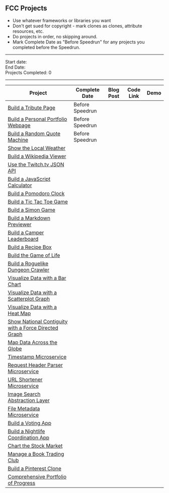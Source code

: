 ## FCC Projects

* Use whatever frameworks or libraries you want
* Don't get sued for copyright - mark clones as clones, attribute resources, etc.
* Do projects in order, no skipping around. 
* Mark Complete Date as "Before Speedrun" for any projects you completed before the Speedrun.


-----

Start date:    
End Date:     
Projects Completed: 0

-----

| Project                                                                                     | Complete Date | Blog Post | Code Link | Demo |
| ------------------------------------------------------------------------------------------- | ------------- | --------- | --------- | ---- |
| [Build a Tribute Page](./fcc/frontend/tribute-page)                                         | Before Speedrun |           |           |      |
| [Build a Personal Portfolio Webpage](./fcc/frontend/portfolio)                              | Before Speedrun |           |           |      |
| [Build a Random Quote Machine](./fcc/frontend/random-quote-machine)                         | Before Speedrun |           |           |      |
| [Show the Local Weather](./fcc/frontend/local-weather)                                      |               |           |           |      |
| [Build a Wikipedia Viewer](./fcc/frontend/wikipedia-viewer)                                 |               |           |           |      |
| [Use the Twitch.tv JSON API](./fcc/frontend/twitch-client)                                  |               |           |           |      |
| [Build a JavaScript Calculator](./fcc/frontend/calculator)                                  |               |           |           |      |
| [Build a Pomodoro Clock](./fcc/frontend/pomodoro-clock)                                     |               |           |           |      |
| [Build a Tic Tac Toe Game](./fcc/frontend/tictactoe-game)                                   |               |           |           |      |
| [Build a Simon Game](./fcc/frontend/simon-game)                                             |               |           |           |      |
| [Build a Markdown Previewer](./fcc/data-vis/markdown-previewer)                             |               |           |           |      |
| [Build a Camper Leaderboard](./fcc/data-vis/camper-leaderboard)                             |               |           |           |      |
| [Build a Recipe Box](./fcc/data-vis/recipe-box)                                             |               |           |           |      |
| [Build the Game of Life](./fcc/data-vis/game-of-life)                                       |               |           |           |      |
| [Build a Roguelike Dungeon Crawler](./fcc/data-vis/dungeon-crawler)                         |               |           |           |      |
| [Visualize Data with a Bar Chart](./fcc/data-vis/bar-chart)                                 |               |           |           |      |
| [Visualize Data with a Scatterplot Graph](./fcc/data-vis/scatterplot-graph)                 |               |           |           |      |
| [Visualize Data with a Heat Map](./fcc/data-vis/heat-map)                                   |               |           |           |      |
| [Show National Contiguity with a Force Directed Graph](./fcc/data-vis/force-directed-graph) |               |           |           |      |
| [Map Data Across the Globe](./fcc/data-vis/data-across-globe)                               |               |           |           |      |
| [Timestamp Microservice](./fcc/backend/api-timestamp)                                       |               |           |           |      |
| [Request Header Parser Microservice](./fcc/backend/api-request-header)                      |               |           |           |      |
| [URL Shortener Microservice](./fcc/backend/api-url-shortener)                               |               |           |           |      |
| [Image Search Abstraction Layer](./fcc/backend/api-image-search)                            |               |           |           |      |
| [File Metadata Microservice](./fcc/backend/api-file-metadata)                               |               |           |           |      |
| [Build a Voting App](./fcc/backend/app-voting)                                              |               |           |           |      |
| [Build a Nightlife Coordination App](./fcc/backend/app-nightlife)                           |               |           |           |      |
| [Chart the Stock Market](./fcc/backend/app-stock-market)                                    |               |           |           |      |
| [Manage a Book Trading Club](./fcc/backend/app-book-trading)                                |               |           |           |      |
| [Build a Pinterest Clone](./fcc/backend/app-pinterest-clone)                                |               |           |           |      |
| [Comprehensive Portfolio of Progress](./fcc/portfolio)                             |               |           |           |      |
